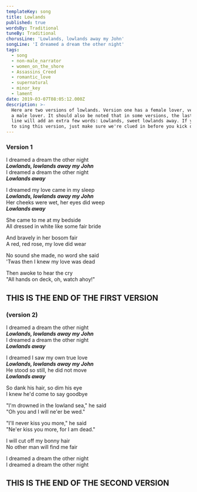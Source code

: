 ```yaml
---
templateKey: song
title: Lowlands
published: true
wordsBy: Traditional
tuneBy: Traditional
chorusLine: 'Lowlands, lowlands away my John'
songLine: 'I dreamed a dream the other night'
tags:
  - song
  - non-male_narrator
  - women_on_the_shore
  - Assassins_Creed
  - romantic_love
  - supernatural
  - minor_key
  - lament
date: 2019-03-07T08:05:12.000Z
description: >-
  Here are two versions of lowlands. Version one has a female lover, version two
  a male lover. It should also be noted that in some versions, the last chorus
  line will add an extra few words: Lowlands, sweet lowlands away. If you plan
  to sing this version, just make sure we're clued in before you kick off.
---
```

### Version 1

I dreamed a dream the other night\
***Lowlands, lowlands away my John***\
I dreamed a dream the other night\
***Lowlands away***

I dreamed my love came in my sleep\
***Lowlands, lowlands away my John***\
Her cheeks were wet, her eyes did weep\
***Lowlands away***

She came to me at my bedside\
All dressed in white like some fair bride

And bravely in her bosom fair\
A red, red rose, my love did wear

No sound she made, no word she said\
'Twas then I knew my love was dead

Then awoke to hear the cry\
"All hands on deck, oh, watch ahoy!"

## ****THIS IS THE END OF THE FIRST VERSION****


### (version 2)

I dreamed a dream the other night\
***Lowlands, lowlands away my John***\
I dreamed a dream the other night\
***Lowlands away***

I dreamed I saw my own true love\
***Lowlands, lowlands away my John***\
He stood so still, he did not move\
***Lowlands away***

So dank his hair, so dim his eye\
I knew he'd come to say goodbye

"I'm drowned in the lowland sea," he said\
"Oh you and I will ne'er be wed."

"I'll never kiss you more," he said\
"Ne'er kiss you more, for I am dead."

I will cut off my bonny hair\
No other man will find me fair

I dreamed a dream the other night\
I dreamed a dream the other night

## ****THIS IS THE END OF THE SECOND VERSION****
